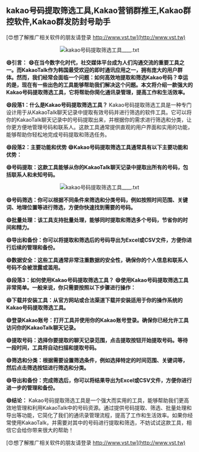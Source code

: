 ## **kakao号码提取筛选工具,Kakao营销群推王,Kakao群控软件,Kakao群发防封号助手**

[😍想了解推广相关软件的朋友请登录 http://www.vst.tw](http://www.vst.tw)

 <center><img src="https://vst.tw/MP4/tuiguang/png/2.png" alt="kakao号码提取筛选工具____.txt"></center>

**😄引言：**
**😄在当今数字化时代，社交媒体平台成为人们沟通交流的重要工具之一。而KakaoTalk作为韩国最受欢迎的即时通讯应用之一，拥有庞大的用户群体。然而，我们经常会面临一个问题：如何高效地提取和筛选Kakao号码？幸运的是，现在有一些出色的工具能够帮助我们解决这个问题。本文将介绍一款强大的Kakao号码提取筛选工具，它将帮助你简化通讯录管理，提高工作和生活效率。**

**😄段落1：什么是Kakao号码提取筛选工具？**
Kakao号码提取筛选工具是一种专门设计用于从KakaoTalk聊天记录中提取有效号码并进行筛选的软件工具。它可以将你的KakaoTalk聊天记录中的号码提取出来，并根据你的需求进行筛选和分类，让你更方便地管理号码和联系人。这款工具通常提供直观的用户界面和实用的功能，能够帮助你轻松地完成号码提取和筛选任务。

**😄段落2：主要功能和优势**
**😄Kakao号码提取筛选工具通常具有以下主要功能和优势：**

**😄号码提取：这款工具能够从你的KakaoTalk聊天记录中提取出所有的号码，包括联系人和未知号码。**

 <center><img src="https://vst.tw/MP4/tuiguang/png/7.png" alt="kakao号码提取筛选工具____.txt"></center>

**😄号码筛选：你可以根据不同条件来筛选和分类号码，例如按照时间范围、关键词、地理位置等进行筛选，方便你快速找到需要的号码。**

**😄批量处理：该工具支持批量处理，能够同时提取和筛选多个号码，节省你的时间和精力。**

**😄导出和备份：你可以将提取和筛选后的号码导出为Excel或CSV文件，方便你进行后续的管理和备份。**

**😄数据安全：这些工具通常非常注重数据的安全性，确保你的个人信息和联系人号码不会被泄露或滥用。**

**😄段落3：如何使用Kakao号码提取筛选工具？**
**😄使用Kakao号码提取筛选工具非常简单。一般来说，你只需要按照以下步骤进行操作：**

**😄下载并安装工具：从官方网站或合法渠道下载并安装适用于你的操作系统的Kakao号码提取筛选工具。**

**😄登录Kakao账号：打开工具并使用你的Kakao账号登录。确保你已经允许工具访问你的KakaoTalk聊天记录。**

**😄提取号码：选择你要提取的聊天记录范围，点击提取按钮开始提取号码。等待一段时间，工具将自动扫描和提取号码。**

**😄筛选和分类：根据需要设置筛选条件，例如选择特定的时间范围、关键词等，然后点击筛选按钮进行筛选和分类。**

**😄导出和备份：完成筛选后，你可以将结果导出为Excel或CSV文件，方便你进行进一步的管理和备份。**

**😄结论：**
Kakao号码提取筛选工具是一个强大而实用的工具，能够帮助我们更高效地管理和利用KakaoTalk中的号码资源。通过提供号码提取、筛选、批量处理和导出等功能，它简化了我们的通讯录管理流程，提高了工作和生活效率。如果你经常使用KakaoTalk，并需要对其中的号码进行提取和筛选，不妨试试这款工具，相信它会给你带来很大的帮助！

[😍想了解推广相关软件的朋友请登录 http://www.vst.tw](http://www.vst.tw)



